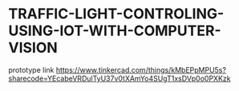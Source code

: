 # TRAFFIC-LIGHT-CONTROLING-USING-IOT-WITH-COMPUTER-VISION


prototype link
https://www.tinkercad.com/things/kMbEPpMPU5s?sharecode=YEcabeVRDulTyU37v0tXAmYo4SUgT1xsDVp0o0PXKzk
